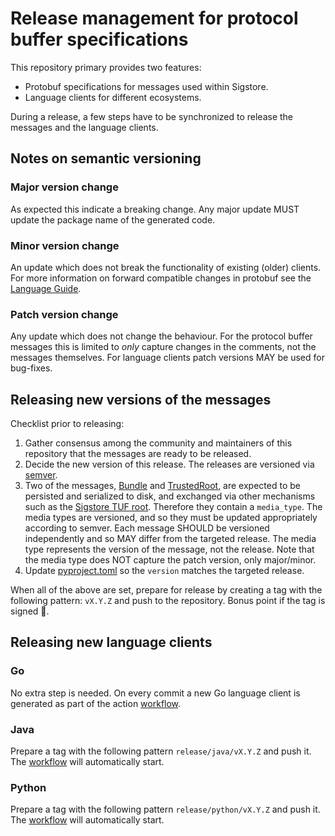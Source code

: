 # Release management for protocol buffer specifications

This repository primary provides two features:

* Protobuf specifications for messages used within Sigstore.
* Language clients for different ecosystems.

During a release, a few steps have to be synchronized to release the
messages and the language clients.

## Notes on semantic versioning

### Major version change
As expected this indicate a breaking change. Any major update MUST
update the package name of the generated code.

### Minor version change
An update which does not break the functionality of existing (older)
clients. For more information on forward compatible changes in
protobuf see the [Language
Guide](https://developers.google.com/protocol-buffers/docs/proto3#updating).

### Patch version change
Any update which does not change the behaviour. For the protocol buffer
messages this is limited to _only_ capture changes in the comments,
not the messages themselves. For language clients patch versions MAY
be used for bug-fixes.

## Releasing new versions of the messages

Checklist prior to releasing:

1. Gather consensus among the community and maintainers of this
   repository that the messages are ready to be released.
1. Decide the new version of this release. The releases are versioned
   via [semver](https://semver.org/).
1. Two of the messages,
   [Bundle](https://github.com/sigstore/protobuf-specs/blob/main/protos/sigstore_bundle.proto)
   and
   [TrustedRoot](https://github.com/sigstore/protobuf-specs/blob/main/protos/sigstore_trustroot.proto),
   are expected to be persisted and serialized to disk, and exchanged
   via other mechanisms such as the [Sigstore TUF
   root](https://github.com/sigstore/root-signing). Therefore they
   contain a `media_type`. The media types are versioned, and so they
   must be updated appropriately according to semver. Each message
   SHOULD be versioned independently and so MAY differ from the
   targeted release. The media type represents the version of the
   message, not the release. Note that the media type does NOT capture
   the patch version, only major/minor.
1. Update [pyproject.toml](gen/pb-python/pyproject.toml) so the
   `version` matches the targeted release.

When all of the above are set, prepare for release by creating a tag
with the following pattern: `vX.Y.Z` and push to the repository. Bonus
point if the tag is signed :champagne:.

## Releasing new language clients

### Go

No extra step is needed. On every commit a new Go language client is
generated as part of the action
[workflow](https://github.com/sigstore/protobuf-specs/blob/a4750f5ada0d70d66636ab00df7acf694b969750/.github/workflows/generate.yml#L45).

### Java

Prepare a tag with the following pattern `release/java/vX.Y.Z` and
push it. The [workflow](.github/workflows/python-release.yml) will
automatically start.

### Python

Prepare a tag with the following pattern `release/python/vX.Y.Z` and
push it. The [workflow](.github/workflows/java-build-for-release.yml)
will automatically start.
